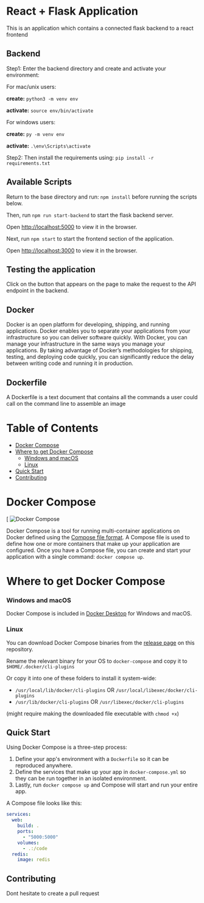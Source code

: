 # React + Flask Application

This is an application which contains a connected flask backend to a react frontend

## Backend
Step1: Enter the backend directory and create and activate your environment:

For mac/unix users: 

**create:** ```python3 -m venv env```

**activate:** `source env/bin/activate`

For windows users: 

**create:** `py -m venv env`

**activate:** `.\env\Scripts\activate`


Step2: Then install the requirements using:
`pip install -r requirements.txt`

## Available Scripts

Return to the base directory and run: `npm install` before running the scripts below.

Then, run `npm run start-backend` to start the flask backend server.

Open [http://localhost:5000](http://localhost:5000) to view it in the browser.

Next, run `npm start` to start the frontend section of the application.

Open [http://localhost:3000](http://localhost:3000) to view it in the browser.

## Testing the application
Click on the button that appears on the page to make the request to the API endpoint in the backend. 

## Docker

Docker is an open platform for developing, shipping, and running applications. Docker enables you to separate your applications from your infrastructure so you can deliver software quickly. With Docker, you can manage your infrastructure in the same ways you manage your applications. By taking advantage of Docker’s methodologies for shipping, testing, and deploying code quickly, you can significantly reduce the delay between writing code and running it in production.

## Dockerfile

A Dockerfile is a text document that contains all the commands a user could call on the command line to assemble an image

# Table of Contents
- [Docker Compose ](#docker-compose-v2)
- [Where to get Docker Compose](#where-to-get-docker-compose)
    + [Windows and macOS](#windows-and-macos)
    + [Linux](#linux)
- [Quick Start](#quick-start)
- [Contributing](#contributing)
# Docker Compose 

[
![Docker Compose](https://jeddict.github.io/tutorial/Docker/COMPOSE.png "Docker Compose Logo")


Docker Compose is a tool for running multi-container applications on Docker
defined using the [Compose file format](https://compose-spec.io).
A Compose file is used to define how one or more containers that make up
your application are configured.
Once you have a Compose file, you can create and start your application with a
single command: `docker compose up`.


# Where to get Docker Compose

### Windows and macOS

Docker Compose is included in
[Docker Desktop](https://www.docker.com/products/docker-desktop)
for Windows and macOS.

### Linux

You can download Docker Compose binaries from the
[release page](https://github.com/docker/compose/releases) on this repository.

Rename the relevant binary for your OS to `docker-compose` and copy it to `$HOME/.docker/cli-plugins`

Or copy it into one of these folders to install it system-wide:

* `/usr/local/lib/docker/cli-plugins` OR `/usr/local/libexec/docker/cli-plugins`
* `/usr/lib/docker/cli-plugins` OR `/usr/libexec/docker/cli-plugins`

(might require making the downloaded file executable with `chmod +x`)


Quick Start
-----------

Using Docker Compose is a three-step process:
1. Define your app's environment with a `Dockerfile` so it can be
   reproduced anywhere.
2. Define the services that make up your app in `docker-compose.yml` so
   they can be run together in an isolated environment.
3. Lastly, run `docker compose up` and Compose will start and run your entire
   app.

A Compose file looks like this:

```yaml
services:
  web:
    build: .
    ports:
      - "5000:5000"
    volumes:
      - .:/code
  redis:
    image: redis
```

Contributing
------------

Dont hesitate to create a pull request